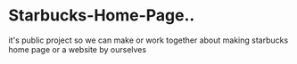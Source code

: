 # Starbucks-Home-Page..
it's public project so we can make or work together about making starbucks home page or a website by ourselves
